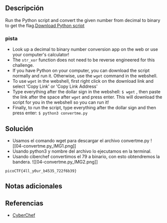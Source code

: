 
## Descripción 

Run the Python script and convert the given number from decimal to binary to get the flag.[Download Python script](https://artifacts.picoctf.net/c/24/convertme.py)
### pista

- Look up a decimal to binary number conversion app on the web or use your computer's calculator!
- The `str_xor` function does not need to be reverse engineered for this challenge.
- If you have Python on your computer, you can download the script normally and run it. Otherwise, use the `wget` command in the webshell.
- To use `wget` in the webshell, first right click on the download link and select 'Copy Link' or 'Copy Link Address'
- Type everything after the dollar sign in the webshell: `$ wget` , then paste the link after the space after `wget` and press enter. This will download the script for you in the webshell so you can run it!
- Finally, to run the script, type everything after the dollar sign and then press enter: `$ python3 convertme.py`
## Solución

- Usamos el comando wget para descargar el archivo convertme.py
![[04-convertme.py_IMG1.png]]
- Usando python3 y nombre del archivo lo ejecutamos en la terminal.
- Usando ciberchef convertimos el 79 a binario, con esto obtendremos la bandera.
![[04-convertme.py_IMG2.png]]



```
picoCTF{4ll_y0ur_b4535_722f6b39}
```

## Notas adicionales


## Referencias

- [CyberChef](https://cyberchef.org/)